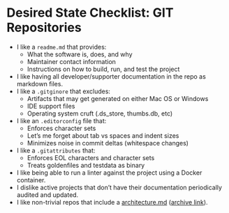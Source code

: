 # Desired State Checklist: GIT Repositories

* I like a `readme.md` that provides:
  * What the software is, does, and why
  * Maintainer contact information
  * Instructions on how to build, run, and test the project
* I like having all developer/supporter documentation in the repo as markdown files.
* I like a `.gitginore` that excludes:
  * Artifacts that may get generated on either Mac OS or Windows
  * IDE support files
  * Operating system cruft (.ds_store, thumbs.db, etc)
* I like an `.editorconfig` file that:
  * Enforces character sets
  * Let’s me forget about tab vs spaces and indent sizes
  * Minimizes noise in commit deltas (whitespace changes)
* I like a `.gitattributes` that:
  * Enforces EOL characters and character sets
  * Treats goldenfiles and testdata as binary
* I like being able to run a linter against the project using a Docker container.
* I dislike active projects that don’t have their documentation periodically audited and updated.
* I like non-trivial repos that include a [architecture.md](https://matklad.github.io//2021/02/06/ARCHITECTURE.md.html) ([archive link](https://archive.is/bsIbE)).
